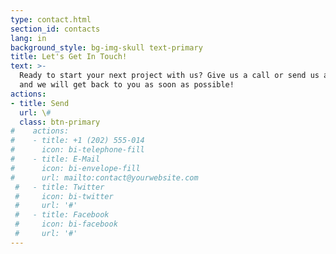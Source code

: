 ```yaml
---
type: contact.html
section_id: contacts
lang: in
background_style: bg-img-skull text-primary
title: Let's Get In Touch!
text: >-
  Ready to start your next project with us? Give us a call or send us an email
  and we will get back to you as soon as possible!
actions:
- title: Send
  url: \#
  class: btn-primary
#    actions:
#    - title: +1 (202) 555-014
#      icon: bi-telephone-fill
#    - title: E-Mail
#      icon: bi-envelope-fill
#      url: mailto:contact@yourwebsite.com
 #   - title: Twitter
 #     icon: bi-twitter
 #     url: '#'
 #   - title: Facebook
 #     icon: bi-facebook
 #     url: '#'
---
```


